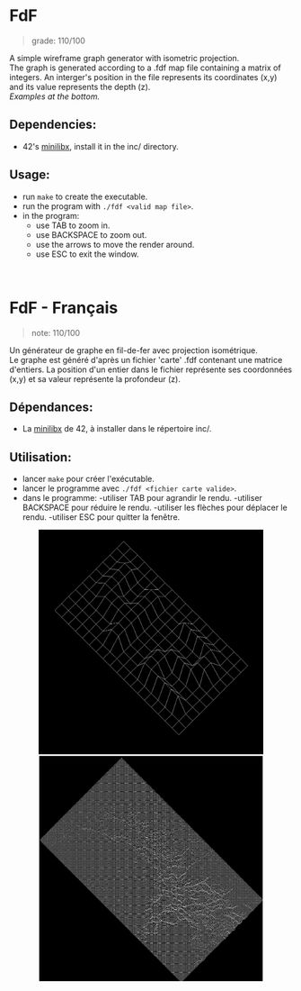 # FdF
> grade: 110/100

A simple wireframe graph generator with isometric projection.<br/>
The graph is generated according to a .fdf map file containing a matrix of integers.
An interger's position in the file represents its coordinates (x,y) and its value represents the depth (z).<br/>
_Examples at the bottom._

## Dependencies:
- 42's [minilibx](https://github.com/42Paris/minilibx-linux), install it in the inc/ directory.

## Usage:
- run `make` to create the executable.
- run the program with `./fdf <valid map file>`.
- in the program:
    - use TAB to zoom in.
    - use BACKSPACE to zoom out.
    - use the arrows to move the render around.
    - use ESC to exit the window.

<br/>

# FdF - Français
> note: 110/100

Un générateur de graphe en fil-de-fer avec projection isométrique.<br/>
Le graphe est généré d'après un fichier 'carte' .fdf contenant une matrice d'entiers.
La position d'un entier dans le fichier représente ses coordonnées (x,y) et sa valeur représente la profondeur (z). 

## Dépendances:
- La [minilibx](https://github.com/42Paris/minilibx-linux) de 42, à installer dans le répertoire inc/.

## Utilisation:
- lancer `make` pour créer l'exécutable.
- lancer le programme avec `./fdf <fichier carte valide>`.
- dans le programme:
    -utiliser TAB pour agrandir le rendu.
    -utiliser BACKSPACE pour réduire le rendu.
    -utiliser les flèches pour déplacer le rendu.
    -utiliser ESC pour quitter la fenêtre.

<p align='center'>
<img src='/others/fdf-42.png' width='400px'>
<img src='/others/fdf-mars.png' height='400px'>
<p/>

